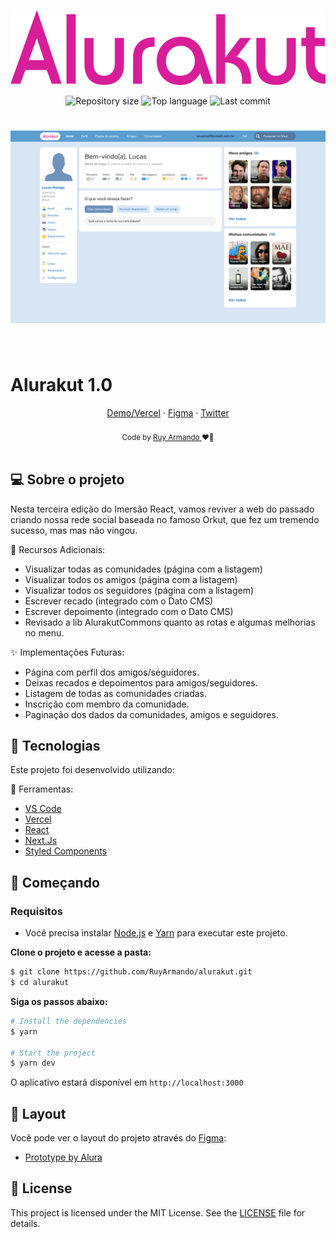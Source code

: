 <p align="center">
  <img alt="Alurakut" src=".github/assets/logo.svg">
</p>

<p align="center">
  <img alt="Repository size" src="https://img.shields.io/github/repo-size/RuyArmando/alurakut">
  <img alt="Top language" src="https://img.shields.io/github/languages/top/RuyArmando/alurakut">
  <img alt="Last commit" src="https://img.shields.io/github/last-commit/RuyArmando/alurakut">
</p>

<h1 align="center">
    <img alt="alurakut" title="alurakut" src=".github/assets/pagina-inicial.png" />
</h1>

<br>

# Alurakut 1.0

<div align="center">
<a href="https://alurakut-ruyarmando.vercel.app" target="_blank" alt="demonstração do app">Demo/Vercel</a> 
<span> · </span>
<a href="https://www.figma.com/file/xHF0n0qxiE2rqjqAILiBUB/Alurakut">Figma</a> 
<span> · </span>
<a href="https://twitter.com/ruyarmando">Twitter</a>
</div>
<br />
<div align="center">
  <sub>Code by <a href="https://twitter.com/ruyarmando">Ruy Armando </a> ❤️👋</sub>
</div>
<br />

## 💻 Sobre o projeto

Nesta terceira edição do Imersão React, vamos reviver a web do passado criando nossa rede social baseada no famoso Orkut, que fez um tremendo sucesso, mas mas não vingou.

🌟 Recursos Adicionais:
- Visualizar todas as comunidades (página com a listagem)
- Visualizar todos os amigos (página com a listagem)
- Visualizar todos os seguidores (página com a listagem)
- Escrever recado (integrado com o Dato CMS)
- Escrever depoimento (integrado com o Dato CMS)
- Revisado a lib AlurakutCommons quanto as rotas e algumas melhorias no menu.

✨ Implementações Futuras:
- Página com perfil dos amigos/seguidores.
- Deixas recados e depoimentos para amigos/seguidores.
- Listagem de todas as comunidades criadas.
- Inscrição com membro da comunidade.
- Paginação dos dados da comunidades, amigos e seguidores.

## 🧪 Tecnologias

Este projeto foi desenvolvido utilizando:

🎯 Ferramentas:
- [VS Code](https://code.visualstudio.com)
- [Vercel](https://vercel.com)
- [React](https://reactjs.org)
- [Next.Js](https://nextjs.org)
- [Styled Components](https://styled-components.com)

## 🚀 Começando

### Requisitos

- Você precisa instalar [Node.js](https://nodejs.org/en/download/) e [Yarn](https://yarnpkg.com/) para executar este projeto.

**Clone o projeto e acesse a pasta:**

```bash
$ git clone https://github.com/RuyArmando/alurakut.git
$ cd alurakut
```

**Siga os passos abaixo:**
```bash
# Install the dependencies
$ yarn

# Start the project
$ yarn dev
```
O aplicativo estará disponível em `http://localhost:3000`

## 🎨 Layout

Você pode ver o layout do projeto através do [Figma](http://figma.com/):

- [Prototype by Alura](https://www.figma.com/file/xHF0n0qxiE2rqjqAILiBUB/Alurakut) 

## 📝 License

This project is licensed under the MIT License. See the [LICENSE](LICENSE) file for details.
